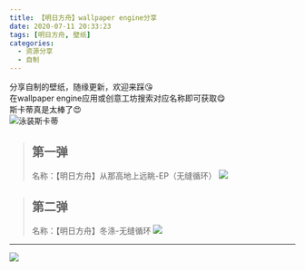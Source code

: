 ```yaml
---
title: 【明日方舟】wallpaper engine分享
date: 2020-07-11 20:33:23
tags: [明日方舟, 壁纸]
categories: 
  - 资源分享
  - 自制
---
```

分享自制的壁纸，随缘更新，欢迎来踩😘  
在wallpaper engine应用或创意工坊搜索对应名称即可获取😋  
斯卡蒂真是太棒了😍  
<img src="https://cdn.jsdelivr.net/gh/Sknp1006/cdn@master/img/albums/arknights_Skadi/001.png" alt="泳装斯卡蒂"  />
          
<!-- more -->

> ## 第一弹
> 名称：【明日方舟】从那高地上远眺-EP（无缝循环）
> <img src="https://cdn.jsdelivr.net/gh/Sknp1006/cdn@master/post/wallpaper_shared/001.png" style="zoom:;" />

> ## 第二弹
> 名称：【明日方舟】冬涤-无缝循环 
> <img src="https://cdn.jsdelivr.net/gh/Sknp1006/cdn@master/post/wallpaper_shared/002.png" style="zoom:;" />
---

![](https://cdn.jsdelivr.net/gh/Sknp1006/cdn@master/img/anime/tobecontinued.jpg)
